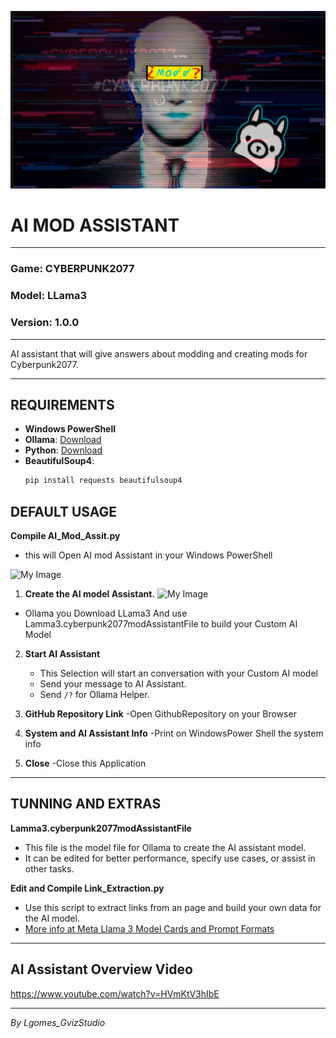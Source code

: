 ![My Image](sdfwerwer.png)

# AI MOD ASSISTANT

---

### Game: CYBERPUNK2077
### Model: LLama3
### Version: 1.0.0

---
AI assistant that will give answers about modding and creating mods for Cyberpunk2077.

---

## REQUIREMENTS

- **Windows PowerShell**
- **Ollama**: [Download](https://ollama.com/download)
- **Python**: [Download](https://www.python.org/downloads/)
- **BeautifulSoup4**:
  ```sh
  pip install requests beautifulsoup4

## DEFAULT USAGE

**Compile AI_Mod_Assit.py**
- this will Open AI mod Assistant in your Windows PowerShell

![My Image](fdgwerwtert.png)


1. **Create the AI model Assistant.**
![My Image](qweqweqweqwess.png)
- Ollama you Download LLama3 And use Lamma3.cyberpunk2077modAssistantFile to build your Custom AI Model


2. **Start AI Assistant**
   - This Selection will start an conversation with your Custom AI model 
   - Send your message to AI Assistant.
   - Send `/?` for Ollama Helper.


3. **GitHub Repository Link**
-Open GithubRepository on your Browser


4. **System and AI Assistant Info**
-Print on WindowsPower Shell the system info

5. **Close**
-Close this Application

---

## TUNNING AND EXTRAS

**Lamma3.cyberpunk2077modAssistantFile**

- This file is the model file for Ollama to create the AI assistant model.
- It can be edited for better performance, specify use cases, or assist in other tasks.

**Edit and Compile Link_Extraction.py**

- Use this script to extract links from an page and build your own data for the AI model.
- [More info at Meta Llama 3 Model Cards and Prompt Formats](https://llama.meta.com/docs/model-cards-and-prompt-formats/meta-llama-3/#model-card)

---
## AI Assistant  Overview Video
https://www.youtube.com/watch?v=HVmKtV3hIbE

---

*By Lgomes_GvizStudio*
